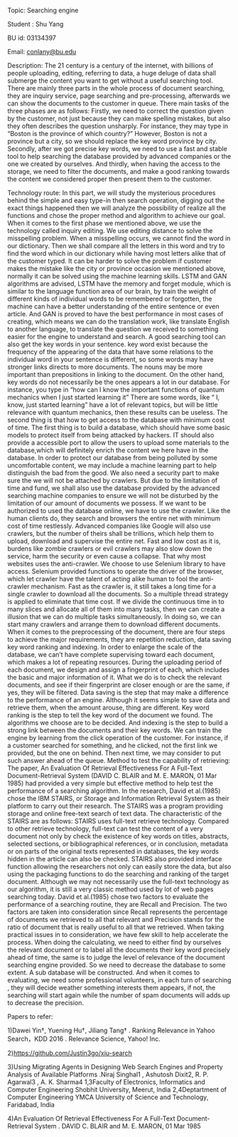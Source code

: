 Topic: Searching engine

Student : Shu Yang

BU id: 03134397

Email: conlany@bu.edu

Description:
The 21 century is a century of the internet, with billions of people uploading, editing, referring to data, a huge deluge of data shall submerge the content you want to get without a useful searching tool. There are mainly three parts in the whole process of document searching, they are inquiry service, page searching and pre-processing, afterwards we can show the documents to the customer in queue. 
There main tasks of the three phases are as follows: Firstly, we need to correct the question given by the customer, not just because they can make spelling mistakes, but also they often describes the question unsharply. For instance, they may type in “Boston is the province of which country?” However, Boston is not a province but a city, so we should replace the key word province by city. Secondly, after we got precise key words, we need to use a fast and stable tool to help searching the database provided by advanced companies or the one we created by ourselves. And thirdly, when having the access to the storage, we need to filter the documents, and make a good ranking towards the content we considered proper then present them to the customer.

Technology route:
In this part, we will study the mysterious procedures behind the simple and easy type-in then search operation, digging out the exact things happened then we will analyze the possibility of realize all the functions and chose the proper method and algorithm to achieve our goal.
When it comes to the first phase we mentioned above, we use the technology called inquiry editing. We use editing distance to solve the misspelling problem. When a misspelling occurs, we cannot find the word in our dictionary. Then we shall compare all the letters in this word and try to find the word which in our dictionary while having most letters alike that of the customer typed. It can be harder to solve the problem if customer makes the mistake like the city or province occasion we mentioned above, normally it can be solved using the machine learning skills. LSTM and GAN algorithms are advised, LSTM have the memory and forget module, which is similar to the language function area of our brain, by train the weight of different kinds of  individual words to be remembered or forgotten, the machine can have a better understanding of the entire sentence or even article. And GAN is proved to have the best performance in most cases of creating, which means we can do the translation work, like translate English to another language, to translate the question we received to something easier for the engine to understand and search.
A good searching tool can also get the key words in your sentence. key word exist because the frequency of the appearing of the data that have some relations to the individual word in your sentence is different, so some words may have stronger links directs to more documents. The nouns may be more important than prepositions in linking to the document. On the other hand, key words do not necessarily be the ones appears a lot in our database. For instance, you type in “how can I know the important functions of quantum mechanics when I just started learning it” There are some words, like “ I, know, just started learning” have a lot of relevant topics, but will be little relevance with quantum mechanics, then these results can be useless.
The second thing is that how to get access to the database with minimum cost of time. The first thing is to build a database, which should have some basic models to protect itself from being attacked by hackers. IT should also provide a accessible port to allow the users to upload some materials to the database,which will definitely enrich the content we here have in the database. In order to protect our database from being polluted by some uncomfortable content, we may include a machine learning part to help distinguish the bad from the good. We also need a security part to make sure the we will not be attached by crawlers. But due to the limitation of time and fund, we shall also use the database provided by the advanced searching machine companies to ensure we will not be disturbed by the limitation of our amount of documents we possess.
If we want to be authorized to used the database online, we have to use the crawler. Like the human clients do, they search and browsers the entire net with minimum cost of time restlessly. Advanced companies like Google will also use crawlers, but the number of theirs shall be trillions, which help them to upload, download and supervise the entire net. Fast and low cost as it is, burdens like zombie crawlers or evil crawlers may also slow down the service, harm the security or even cause a collapse. That why most websites uses the anti-crawler. We choose to use Selenium library to have access. Selenium provided functions to operate the driver of the browser, which let crawler have the talent of acting alike human to fool the anti-crawler mechanism.
Fast as the crawler is, it still takes a long time for a single crawler to download all the documents. So a multiple thread strategy is applied to eliminate that time cost. If we divide the continuous time in to many slices and allocate all of them into many tasks, then we can create a illusion that we can do multiple tasks simultaneously. In doing so, we can start many crawlers and arrange them to download different documents.
When it comes to the preprocessing of the document, there are four steps to achieve the major requirements, they are repetition reduction, data saving key word ranking and indexing. 
In order to enlarge the scale of the database, we can’t have complete supervising toward each document, which makes a lot of repeating resources. During the uploading period of each document, we design and assign a fingerprint of each, which includes the basic and major information of it. What we do is to check the relevant documents, and see if their fingerprint are closer enough or are the same, if yes, they will be filtered.
Data saving is the step that may make a difference to the performance of an engine. Although it seems simple to save data and retrieve them, when the amount arouse, thing are different. Key word ranking is the step to tell the key word of the document we found. The algorithms we choose are to be decided.
And indexing is the step to build a strong link between the documents and their key words. We can train the engine by learning from the click operation of the customer. For instance, if a customer searched for something, and he clicked, not the first link we provided, but the one on behind. Then next time, we may consider to put such answer ahead of the queue.
Method to test the capability of retrieving:
The paper, An Evaluation Of Retrieval Effectiveness For A Full-Text Document-Retrieval System (DAVID C. BLAIR and M. E. MARON, 01 Mar 1985) had provided a very simple but effective method to help test the performance of a searching algorithm.
In the research, David et al.(1985) chose the IBM STAIRS, or Storage and Information Retrieval System as their platform to carry out their research. The STAIRS was a program providing storage and online free-text search of text data.
The characteristic of the STAIRS are as follows: STAIRS uses full-text retrieve technology. Compared to other retrieve technology, full-text can test the content of a very document not only by check the existence of key words on titles, abstracts, selected sections, or bibliographical references, or in conclusion, metadata or on parts of the original texts represented in databases, the key words hidden in the article can also be checked. STAIRS also provided interface function allowing the researchers not only can easily store the data, but also using the packaging functions to do the searching and ranking of the target document. Although we may not necessarily use the full-text technology as our algorithm, it is still a very classic method used by lot of web pages searching today.
David et al.(1985) chose two factors to evaluate the performance of a searching routine, they are Recall and Precision. The two factors are taken into consideration since Recall represents the percentage of documents we retrieved to all that relevant and Precision stands for the ratio of document that is really useful to all that we retrieved. When taking practical issues in to consideration, we have few skill to help accelerate the process.
When doing the calculating, we need to either find by ourselves the relevant document or to label all the documents their key word precisely ahead of time, the same is to judge the level of relevance of the document searching engine provided. So we need to decrease the database to some extent. A sub database will be constructed.
And when it comes to evaluating, we need some professional volunteers, in each turn of searching , they will decide weather something interests them appears, if not, the searching will start again while the number of spam documents will adds up to decrease the precision.
 



Papers to refer:

1)Dawei Yin†, Yuening Hu†, Jiliang Tang† . Ranking Relevance in Yahoo Search，KDD 2016 . Relevance Science, Yahoo! Inc.

2)https://github.com/Justin3go/xiu-search

3)Using Migrating Agents in Designing Web Search Engines and Property Analysis of Available Platforms .Niraj Singhal1 , Ashutosh Dixit2, R. P. Agarwal3 , A. K. Sharma4 1,3Faculty of Electronics, Informatics and Computer Engineering Shobhit University, Meerut, India 2,4Deptartment of Computer Engineering YMCA University of Science and Technology, Faridabad, India

4)An Evaluation Of Retrieval Effectiveness For A Full-Text Document-Retrieval System . DAVID C. BLAIR and M. E. MARON, 01 Mar 1985
